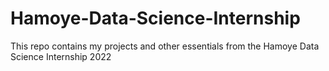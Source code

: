 # Hamoye-Data-Science-Internship
 This repo contains my projects and other essentials from the Hamoye Data Science Internship 2022
